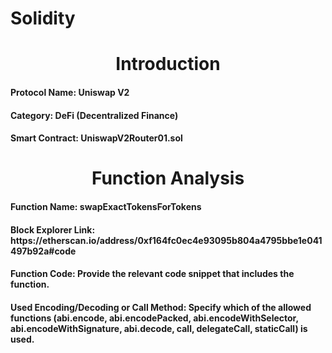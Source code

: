 # Solidity
<h1 align=center>Introduction</h1>

<h4>Protocol Name: Uniswap V2</h4>
<h4>Category: DeFi (Decentralized Finance)</h4>
<h4>Smart Contract: UniswapV2Router01.sol</h4>

<h1 align=center>Function Analysis</h1>

<h4>Function Name: swapExactTokensForTokens</h4>
<h4>Block Explorer Link: https://etherscan.io/address/0xf164fc0ec4e93095b804a4795bbe1e041497b92a#code</h4>
<h4>Function Code: Provide the relevant code snippet that includes the function.</h4>
<h4>Used Encoding/Decoding or Call Method: Specify which of the allowed functions (abi.encode, abi.encodePacked, abi.encodeWithSelector, abi.encodeWithSignature, abi.decode, call, delegateCall, staticCall) is used.</h4>
